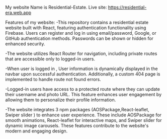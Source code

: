 My website Name is Residential-Estate.
Live site: https://residential-era.web.app

Features of my website:
-This repository contains a residential estate website built with React, featuring authentication functionality using Firebase. Users can register and log in using email/password, Google, or GitHub authentication methods. Passwords can be shown or hidden for enhanced security.

-The website utilizes React Router for navigation, including private routes that are accessible only to logged-in users.

-When user is logged in , User information is dynamically displayed in the navbar upon successful authentication. Additionally, a custom 404 page is implemented to handle route not found errors.

-Logged-in users have access to a protected route where they can update their username and photo URL. This feature enhances user engagement by allowing them to personalize their profile information.

-The website integrates 3 npm packages (AOSPackage,React-leaflet, Swiper slider ) to enhance user experience. These include AOSPackage for smooth animations, React-leaflet for interactive maps, and Swiper slider for dynamic image carousels. These features contribute to the website's modern and engaging design.